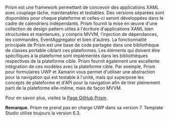 ﻿Prism est une framework permettant de concevoir des applications XAML avec couplage lâche, maintenables et testables. Des versions séparées sont disponibles pour chaque plateforme et celles-ci seront développées dans le cadre de calendriers indépendants. Prism fournit la mise en œuvre d'une collection de design pattern utiles à l'écriture d'applications XAML bien structurées et maintenues, y compris MVVM, l'injection de dépendances, les commandes, EventAggregator et bien d'autres. La fonctionnalité principale de Prism est une base de code partagée dans une bibliothèque de classes portable ciblant ces plateformes. Les éléments qui doivent être spécifiques à la plateforme sont implémentés dans les bibliothèques respectives de la plateforme cible. Prism fournit également une excellente intégration de ces modèles avec la plateforme cible. Par exemple, Prism pour formulaires UWP et Xamarin vous permet d'utiliser une abstraction pour la navigation qui est testable à l'unité, mais qui superpose les concepts de plateforme et d'API pour la navigation afin de tirer pleinement parti de la plateforme elle-même, mais de façon MVVM.

Pour en savoir plus, visitez la [Page GitHub Prism](https://github.com/PrismLibrary/Prism).

**Remarque.** Prism ne prend pas en charge UWP dans sa version 7. Template Studio utilise toujours la version 6.3.
